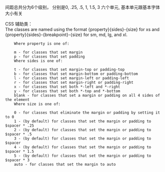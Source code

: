 间距总共分为6个级别， 分别是0, .25, .5, 1, 1.5, 3 六个单元, 基本单元跟基本字体大小有关

CSS 辅助类： \
    The classes are named using the format {property}{sides}-{size} for xs and {property}{sides}-{breakpoint}-{size} for sm, md, lg, and xl.

        Where property is one of:

        m - for classes that set margin
        p - for classes that set padding
        Where sides is one of:

        t - for classes that set margin-top or padding-top
        b - for classes that set margin-bottom or padding-bottom
        l - for classes that set margin-left or padding-left
        r - for classes that set margin-right or padding-right
        x - for classes that set both *-left and *-right
        y - for classes that set both *-top and *-bottom
        blank - for classes that set a margin or padding on all 4 sides of the element
        Where size is one of:

        0 - for classes that eliminate the margin or padding by setting it to 0
        1 - (by default) for classes that set the margin or padding to $spacer * .25
        2 - (by default) for classes that set the margin or padding to $spacer * .5
        3 - (by default) for classes that set the margin or padding to $spacer
        4 - (by default) for classes that set the margin or padding to $spacer * 1.5
        5 - (by default) for classes that set the margin or padding to $spacer * 3
        auto - for classes that set the margin to auto